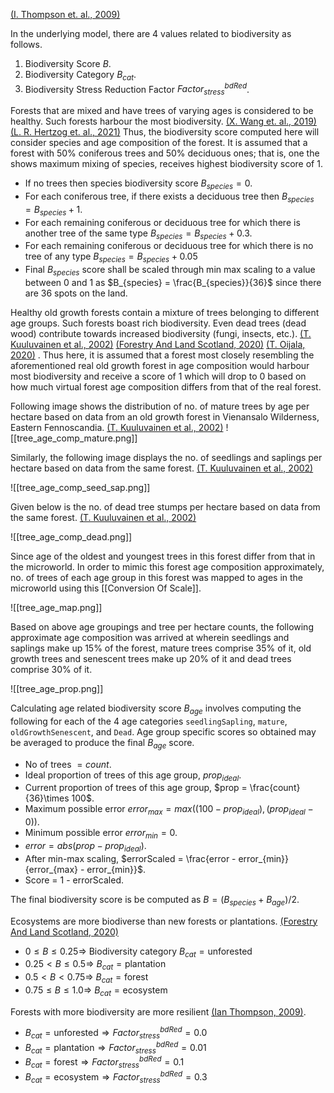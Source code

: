 [(I. Thompson et. al., 2009)](https://research.fs.usda.gov/treesearch/36775)

In the underlying model, there are 4 values related to biodiversity as follows.
1. Biodiversity Score $B$.
2. Biodiversity Category $B_{cat}$.
3. Biodiversity Stress Reduction Factor $Factor_{stress}^{bdRed}$.

Forests that are mixed and have trees of varying ages is considered to be healthy. Such forests harbour the most biodiversity. [(X. Wang et. al., 2019)](https://onlinelibrary.wiley.com/doi/10.1111/ddi.12972) [(L. R. Hertzog et. al., 2021)](https://besjournals.onlinelibrary.wiley.com/doi/full/10.1111/1365-2664.14013) Thus, the biodiversity score computed here will consider species and age composition of the forest. It is assumed that a forest with 50% coniferous trees and 50% deciduous ones; that is, one the shows maximum mixing of species, receives highest biodiversity score of 1.
* If no trees then species biodiversity score $B_{species}=0$.
* For each coniferous tree, if there exists a deciduous tree then $B_{species} = B_{species} + 1$.
* For each remaining coniferous or deciduous tree for which there is another tree of the same type $B_{species} = B_{species} + 0.3$.
* For each remaining coniferous or deciduous tree for which there is no tree of any type $B_{species} = B_{species} + 0.05$
* Final $B_{species}$ score shall be scaled through min max scaling to a value between 0 and 1 as $B_{species} = \frac{B_{species}}{36}$ since there are 36 spots on the land.

Healthy old growth forests contain a mixture of trees belonging to different age groups. Such forests boast rich biodiversity. Even dead trees (dead wood) contribute towards increased biodiversity (fungi, insects, etc.).  [(T. Kuuluvainen et al., 2002)](https://www.researchgate.net/publication/280265636_Tree_age_distributions_in_old-growth_forest_sites_in_Vienansalo_wilderness_eastern_Fennoscandia) [(Forestry And Land Scotland, 2020)](https://forestryandland.gov.scot/blog/biodiversity-and-you) [(T. Oijala, 2020)](https://www.metsagroup.com/metsaforest/news-and-publications/blogs/increased-biodiversity-through-mixed-forests/) .  Thus here, it is assumed that a forest most closely resembling the aforementioned real old growth forest in age composition would harbour most biodiversity and receive a score of 1 which will drop to 0 based on how much virtual forest age composition differs from that of the real forest.

Following image shows the distribution of no. of mature trees by age per hectare based on data from an old growth forest in Vienansalo Wilderness, Eastern Fennoscandia. [(T. Kuuluvainen et al., 2002)](https://www.researchgate.net/publication/280265636_Tree_age_distributions_in_old-growth_forest_sites_in_Vienansalo_wilderness_eastern_Fennoscandia)
![[tree_age_comp_mature.png]]

Similarly, the following image displays the no. of seedlings and saplings per hectare based on data from the same forest. [(T. Kuuluvainen et al., 2002)](https://www.researchgate.net/publication/280265636_Tree_age_distributions_in_old-growth_forest_sites_in_Vienansalo_wilderness_eastern_Fennoscandia)

![[tree_age_comp_seed_sap.png]]


Given below is the no. of dead tree stumps per hectare based on data from the same forest. [(T. Kuuluvainen et al., 2002)](https://www.researchgate.net/publication/280265636_Tree_age_distributions_in_old-growth_forest_sites_in_Vienansalo_wilderness_eastern_Fennoscandia)

![[tree_age_comp_dead.png]]

Since age of the oldest and youngest trees in this forest differ from that in the microworld. In order to mimic this forest age composition approximately, no. of trees of each age group in this forest was mapped to ages in the microworld using this [[Conversion Of Scale]]. 

![[tree_age_map.png]]

Based on above age groupings and tree per hectare counts, the following approximate age composition was arrived at wherein seedlings and saplings make up 15% of the forest, mature trees comprise 35% of it, old growth trees and senescent trees make up 20% of it and dead trees comprise 30% of it.

![[tree_age_prop.png]]

Calculating age related biodiversity score $B_{age}$ involves computing the following for each of the 4 age categories `seedlingSapling`, `mature`, `oldGrowthSenescent`, and `Dead`. Age group specific scores so obtained may be averaged to produce the final $B_{age}$ score.
* No of trees $= count$.
* Ideal proportion of trees of this age group, $prop_{ideal}$.
* Current proportion of trees of this age group, $prop = \frac{count}{36}\times 100$.
* Maximum possible error $error_{max} = max((100 - prop_{ideal}), (prop_{ideal} - 0))$.
* Minimum possible error $error_{min} = 0$.
* $error = abs(prop - prop_{ideal})$.
* After min-max scaling, $errorScaled = \frac{error - error_{min}}{error_{max} - error_{min}}$.
* Score = 1 - errorScaled.

The final biodiversity score is be computed as $B = (B_{species} + B_{age})/2$.

Ecosystems are more biodiverse than new forests or plantations. [(Forestry And Land Scotland, 2020)](https://forestryandland.gov.scot/blog/biodiversity-and-you)
* $0 \leq B \leq 0.25 \Rightarrow$ Biodiversity category $B_{cat} = \text{unforested}$
* $0.25 \lt B \leq 0.5 \Rightarrow$ $B_{cat} = \text{plantation}$
* $0.5 \lt B \lt 0.75 \Rightarrow$ $B_{cat} = \text{forest}$
* $0.75 \le B \leq 1.0 \Rightarrow$ $B_{cat} = \text{ecosystem}$

Forests with more biodiversity are more resilient [(Ian Thompson, 2009)](https://www.cbd.int/doc/publications/cbd-ts-43-en.pdf).
* $B_{cat} = \text{unforested} \Rightarrow Factor_{stress}^{bdRed} = 0.0$
* $B_{cat} = \text{plantation} \Rightarrow Factor_{stress}^{bdRed} = 0.01$
* $B_{cat} = \text{forest} \Rightarrow Factor_{stress}^{bdRed} = 0.1$
* $B_{cat} = \text{ecosystem} \Rightarrow Factor_{stress}^{bdRed} = 0.3$